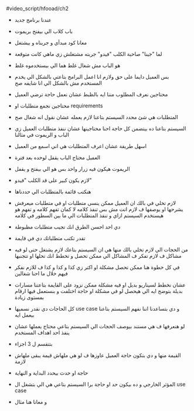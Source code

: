 #video_script/hfooad/ch2

- عندنا برنامج جديد
- باب كلاب الي بيفتح بريموت
- معانا كود مبدأي و جربناه و بيشتغل
- لما "جينا" صاحبة الكلب "فيدو" جربته مشتغلش زي ماهي كانت متوقعة
- هو الباب مش شغال غلط هما الي بيستخدموه غلط
- بس العميل دايما على حق ولازم انا اعمل البرامج بتاعتي بالشكل الي يخدم المستخدم مش بالشكل الي انا شايفه صح
- محتاجين نعرف المطلوب مننا ايه بالظبط عشان نعمل حاجة ترضي العميل
- محتاجين نجمع متطلبات او requirements
- المتطلبات هي شئ محدد السيستم بتاعنا لازم يعمله عشان نقول انه شغال صح
- السيستم بتاعنا ده بيتضمن كل حاجة احنا محتاجينها عشان ننفذ متطلبات العميل زي الباب و الريموت في مثالنا
- اسهل طريقة عشان اعرف المتطلبات هي اني اسمع من العميل
- العميل محتاج الباب يقفل لوحده بعد فترة
- الريموت هيكون فيه زرار واحد بس هو الي بيفتح و يقفل
- لازم يكون كبير على قد الكلب "فيدو"
- هنكتب قائمة بالمتطلبات الي حددناها
- لازم تخلي في بالك ان العميل ممكن ينسى متطلبات او في متطلبات ميعرفش يشرحها او يوصفها ف لازم انت مش بس تنفذ كلامه لا كمان تفهم كلامه و تفهم هو هيستخدم السيستم ازاي و تنفذ المتطلبات الي ما بين السطور في كلامه
- دي احد احسن الطرق انك تجيب متطلبات مظبوطة
- تقدر تكتب متطلباتك دي في قايمة

- من الحجات الي لازم تخلي بالك منها هي ان السيستم بتاعك لازم يشتغل حتى لو فيه مشاكل ف لازم تفكر ف المشاكل الي ممكن تحصل و تخطط انك تحلها او تتجنبها
- في كل خطوة هنا ممكن تحصل مشكلة او اكتر زي كذا و كذا و كذا ف للازم نفكر فيهم خلال ما احنا شغالين
- عشان نخطط لسيناريو بديل او فيه مشكلة ممكن نزود على القايمة بتاعتنا مسارات بديلة بتوضح ايه الي هيحصل لو في مشكلة او حاجة اختلفت و بنستعمل فيها ارقام بمستوى زيادة 
- كل الحاجات دي نقدر نسميها use case و دي بتساعدنا اننا نفهم السيستم بتاعنا بيعمل ايه 
- لو هنعرفها ف هي مستند بيوصف الحجات الي السيستم بتاعي محتاج يعملها عشان ينفذ احد اهداف المستخدم
- بتتقسم ل 3 اجزاء
- القيمة منها و دي بتكون حاجة العميل عاوزها ف لو هي ملهاش قيمة يبقى ملهاش لازمة
- حاجة او حدث بيحدد البداية و النهاية
- المؤثر الخارجي و ده بيكون حد او حاجة برا السيستم بتاعي هي الي بتشغل ال use case
- و معانا هنا مثال
